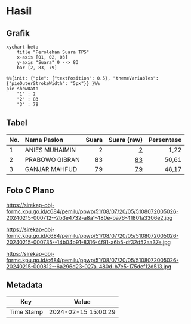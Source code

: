 # Hasil

## Grafik

```mermaid
xychart-beta
    title "Perolehan Suara TPS"
    x-axis [01, 02, 03]
    y-axis "Suara" 0 --> 83
    bar [2, 83, 79]
```

```mermaid
%%{init: {"pie": {"textPosition": 0.5}, "themeVariables": {"pieOuterStrokeWidth": "5px"}} }%%
pie showData
    "1" : 2
    "2" : 83
    "3" : 79
```

## Tabel

| No. | Nama Paslon    | Suara | Suara (raw) | Persentase |
|:--- |:-------------- | -----:| -----------:| ----------:|
| 1   | ANIES MUHAIMIN | 2     | [2][p-1]    | 1,22       |
| 2   | PRABOWO GIBRAN | 83    | [83][p-2]   | 50,61      |
| 3   | GANJAR MAHFUD  | 79    | [79][p-3]   | 48,17      |


[p-1]: https://github.com/gigit-pemilu/pemilu-2024-51-bali/blob/main/pilpres/hitung-suara/sub/51-bali/sub/08-buleleng/sub/07-sawan/sub/2005-sudaji/sub/026-tps/sub/paslon-1.txt
[p-2]: https://github.com/gigit-pemilu/pemilu-2024-51-bali/blob/main/pilpres/hitung-suara/sub/51-bali/sub/08-buleleng/sub/07-sawan/sub/2005-sudaji/sub/026-tps/sub/paslon-2.txt
[p-3]: https://github.com/gigit-pemilu/pemilu-2024-51-bali/blob/main/pilpres/hitung-suara/sub/51-bali/sub/08-buleleng/sub/07-sawan/sub/2005-sudaji/sub/026-tps/sub/paslon-3.txt

## Foto C Plano

https://sirekap-obj-formc.kpu.go.id/c684/pemilu/ppwp/51/08/07/20/05/5108072005026-20240215-000712--2b3e4732-a8a1-480e-ba76-41801a3306e2.jpg

https://sirekap-obj-formc.kpu.go.id/c684/pemilu/ppwp/51/08/07/20/05/5108072005026-20240215-000735--14b04b91-8316-4f91-a6b5-df32d52aa37e.jpg

https://sirekap-obj-formc.kpu.go.id/c684/pemilu/ppwp/51/08/07/20/05/5108072005026-20240215-000812--6a296d23-027a-480d-b7e5-175def12d513.jpg


## Metadata

| Key        | Value               |
| ---------- | ------------------- |
| Time Stamp | 2024-02-15 15:00:29 |



